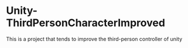 # Unity-ThirdPersonCharacterImproved
This is a project that tends to improve the third-person controller of unity
